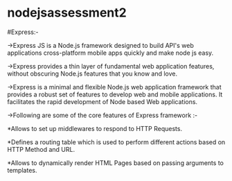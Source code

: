 # nodejsassessment2
#Express:-

->Express JS is a Node.js framework designed to build API's web applications cross-platform mobile apps quickly and make node js easy.

->Express provides a thin layer of fundamental web application features, without obscuring Node.js features that you know and love.

->Express is a minimal and flexible Node.js web application framework that provides a robust set of features to develop web and mobile applications. 
  It facilitates the rapid development of Node based Web applications. 
  
->Following are some of the core features of Express framework :-
 
*Allows to set up middlewares to respond to HTTP Requests.

*Defines a routing table which is used to perform different actions based on HTTP Method and URL.

*Allows to dynamically render HTML Pages based on passing arguments to templates.

